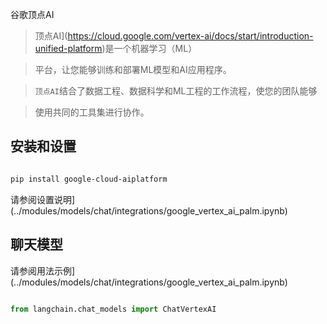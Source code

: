 谷歌顶点AI



>顶点AI](https://cloud.google.com/vertex-ai/docs/start/introduction-unified-platform)是一个机器学习（ML）

>平台，让您能够训练和部署ML模型和AI应用程序。

>`顶点AI`结合了数据工程、数据科学和ML工程的工作流程，使您的团队能够

>使用共同的工具集进行协作。

 

## 安装和设置





```bash

pip install google-cloud-aiplatform

```



请参阅设置说明](../modules/models/chat/integrations/google_vertex_ai_palm.ipynb)





## 聊天模型



请参阅用法示例](../modules/models/chat/integrations/google_vertex_ai_palm.ipynb)



```python

from langchain.chat_models import ChatVertexAI

```

